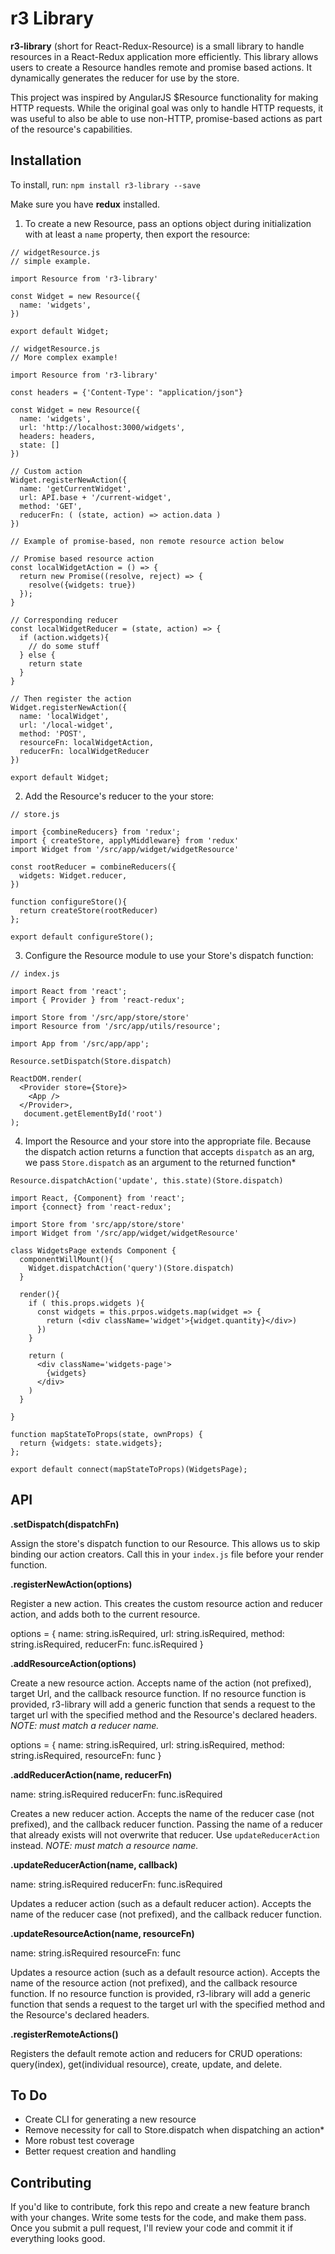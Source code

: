 # r3 Library

**r3-library** (short for React-Redux-Resource) is a small library to handle resources in a React-Redux application more efficiently. This library allows users to create a Resource handles remote and promise based actions. It dynamically generates the reducer for use by the store. 

This project was inspired by AngularJS $Resource functionality for making HTTP requests. While the original goal was only to handle HTTP requests, it was useful to also be able to use non-HTTP, promise-based actions as part of the resource's capabilities. 

## Installation

To install, run:
`npm install r3-library --save`

Make sure you have **redux** installed. 

1) To create a new Resource, pass an options object during initialization with at least a `name` property, then export the resource:

```
// widgetResource.js 
// simple example. 

import Resource from 'r3-library'

const Widget = new Resource({
  name: 'widgets', 
})

export default Widget;
```

```
// widgetResource.js 
// More complex example!

import Resource from 'r3-library'

const headers = {'Content-Type': "application/json"}

const Widget = new Resource({
  name: 'widgets', 
  url: 'http://localhost:3000/widgets', 
  headers: headers, 
  state: []
})

// Custom action
Widget.registerNewAction({
  name: 'getCurrentWidget', 
  url: API.base + '/current-widget', 
  method: 'GET', 
  reducerFn: ( (state, action) => action.data ) 
})

// Example of promise-based, non remote resource action below

// Promise based resource action
const localWidgetAction = () => {
  return new Promise((resolve, reject) => {
    resolve({widgets: true})
  });
}

// Corresponding reducer
const localWidgetReducer = (state, action) => {
  if (action.widgets){
    // do some stuff
  } else {
    return state
  }
}

// Then register the action
Widget.registerNewAction({
  name: 'localWidget', 
  url: '/local-widget', 
  method: 'POST',
  resourceFn: localWidgetAction, 
  reducerFn: localWidgetReducer
})

export default Widget;

```

2) Add the Resource's reducer to the your store:

```
// store.js

import {combineReducers} from 'redux';
import { createStore, applyMiddleware} from 'redux'
import Widget from '/src/app/widget/widgetResource'

const rootReducer = combineReducers({
  widgets: Widget.reducer,
})

function configureStore(){
  return createStore(rootReducer)
};

export default configureStore();
```

3) Configure the Resource module to use your Store's dispatch function:

```
// index.js

import React from 'react';
import { Provider } from 'react-redux'; 

import Store from '/src/app/store/store'
import Resource from '/src/app/utils/resource';

import App from '/src/app/app';

Resource.setDispatch(Store.dispatch)

ReactDOM.render(
  <Provider store={Store}>
    <App />
  </Provider>,
   document.getElementById('root')
);

```

4) Import the Resource and your store into the appropriate file. Because the dispatch action returns a function that accepts `dispatch` as an arg, we pass `Store.dispatch` as an argument to the returned function*

`Resource.dispatchAction('update', this.state)(Store.dispatch)`

```
import React, {Component} from 'react';
import {connect} from 'react-redux';  

import Store from 'src/app/store/store'
import Widget from '/src/app/widget/widgetResource'

class WidgetsPage extends Component {
  componentWillMount(){
    Widget.dispatchAction('query')(Store.dispatch)
  }

  render(){
    if ( this.props.widgets ){
      const widgets = this.prpos.widgets.map(widget => {
        return (<div className='widget'>{widget.quantity}</div>)
      })
    }

    return (
      <div className='widgets-page'>
        {widgets}
      </div>
    )
  }

}

function mapStateToProps(state, ownProps) { 
  return {widgets: state.widgets};
};

export default connect(mapStateToProps)(WidgetsPage);
```

## API

**.setDispatch(dispatchFn)**

Assign the store's dispatch function to our Resource. This allows us to skip binding our action creators. Call this in your `index.js` file before your render function.

**.registerNewAction(options)**

Register a new action. This creates the custom resource action and reducer action, and adds both to the current resource.

options = {
  name: string.isRequired,
  url: string.isRequired, 
  method: string.isRequired, 
  reducerFn: func.isRequired
}

**.addResourceAction(options)**

Create a new resource action. Accepts name of the action (not prefixed), target Url, and the callback resource function. If no resource function is provided, r3-library will add a generic function that sends a request to the target url with the specified method and the Resource's declared headers. *NOTE: must match a reducer name.*

options = {
  name: string.isRequired, 
  url: string.isRequired, 
  method: string.isRequired, 
  resourceFn: func
}

**.addReducerAction(name, reducerFn)**

name: string.isRequired
reducerFn: func.isRequired

Creates a new reducer action. Accepts the name of the reducer case (not prefixed), and the callback reducer function. Passing the name of a reducer that already exists will not overwrite that reducer. Use `updateReducerAction` instead. *NOTE: must match a resource name.*

**.updateReducerAction(name, callback)**

name: string.isRequired
reducerFn: func.isRequired

Updates a reducer action (such as a default reducer action). Accepts the name of the reducer case (not prefixed), and the callback reducer function.

**.updateResourceAction(name, resourceFn)**

name: string.isRequired
resourceFn: func

Updates a resource action (such as a default resource action). Accepts the name of the resource action (not prefixed), and the callback resource function. If no resource function is provided, r3-library will add a generic function that sends a request to the target url with the specified method and the Resource's declared headers.

**.registerRemoteActions()**

Registers the default remote action and reducers for CRUD operations: query(index), get(individual resource), create, update, and delete.

## To Do

  - Create CLI for generating a new resource
  - Remove necessity for call to Store.dispatch when dispatching an action*
  - More robust test coverage
  - Better request creation and handling

## Contributing

If you'd like to contribute, fork this repo and create a new feature branch with your changes. Write some tests for the code, and make them pass. Once you submit a pull request, I'll review your code and commit it if everything looks good. 
